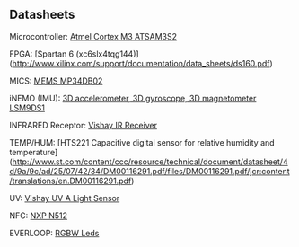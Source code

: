## Datasheets
Microcontroller: [Atmel Cortex M3 ATSAM3S2](http://www.atmel.com/Images/Atmel-6500-32-bit-Cortex-M3-Microcontroller-SAM3S4-SAM3S2-SAM3S1_Datasheet.pdf)

FPGA:
[Spartan 6 (xc6slx4tqg144)] (http://www.xilinx.com/support/documentation/data_sheets/ds160.pdf)

MICS:
[MEMS MP34DB02](http://www.st.com/content/ccc/resource/technical/document/datasheet/57/af/88/31/7b/59/4f/77/DM00111225.pdf/files/DM00111225.pdf/jcr:content/translations/en.DM00111225.pdf)

iNEMO (IMU):
[3D accelerometer, 3D gyroscope, 3D magnetometer LSM9DS1](http://www.st.com/content/ccc/resource/technical/document/datasheet/1e/3f/2a/d6/25/eb/48/46/DM00103319.pdf/files/DM00103319.pdf/jcr:content/translations/en.DM00103319.pdf)

INFRARED Receptor:
[Vishay IR Receiver](http://www.vishay.com/docs/82450/tsop573.pdf)

TEMP/HUM:
[HTS221 Capacitive digital sensor for relative humidity and temperature] (http://www.st.com/content/ccc/resource/technical/document/datasheet/4d/9a/9c/ad/25/07/42/34/DM00116291.pdf/files/DM00116291.pdf/jcr:content/translations/en.DM00116291.pdf)

UV: 
[Vishay UV A Light Sensor](http://www.vishay.com/docs/84277/veml6070.pdf)

NFC:
[NXP N512](https://www.nxp.com/documents/data_sheet/PN512.pdf)

EVERLOOP:
[RGBW Leds](http://blinkinlabs.com/wp-content/uploads/2016/01/SK6812RGBW-datasheet.pdf)

